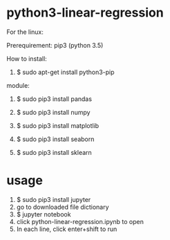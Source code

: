 # python3-linear-regression
For the linux:

Prerequirement: pip3 (python 3.5)

How to install:

1. $ sudo apt-get install python3-pip

module:

1. $ sudo pip3 install pandas

2. $ sudo pip3 install numpy


3. $ sudo pip3 install matplotlib


4. $ sudo pip3 install seaborn


5. $ sudo pip3 install sklearn



# usage


1. $ sudo pip3 install jupyter
2. go to downloaded file dictionary
3. $ jupyter notebook
4. click python-linear-regression.ipynb to open
5. In each line, click enter+shift to run
